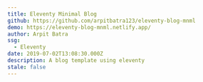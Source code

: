 ```yaml
---
title: Eleventy Minimal Blog
github: https://github.com/arpitbatra123/eleventy-blog-mnml
demo: https://eleventy-blog-mnml.netlify.app/
author: Arpit Batra
ssg:
  - Eleventy
date: 2019-07-02T13:08:30.000Z
description: A blog template using eleventy
stale: false
---
```

